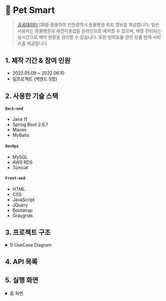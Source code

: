 # :pushpin: Pet Smart

> [공공데이터](https://www.data.go.kr/tcs/dss/selectApiDataDetailView.do?publicDataPk=15096453)
> DB를 활용하여 인천광역시 동물병원 위치 정보를 제공합니다.
> 일반 사용자는 동물병원과 애견미용샵을 온라인으로 예약할 수 있으며, 매장 관리자는 실시간으로 예약 현황을 관리할 수 있습니다.
> 또한 반려동물 관련 상품 판매 서비스를 제공합니다.

## 1. 제작 기간 & 참여 인원

- 2022.05.09 ~ 2022.06.10
- 팀프로젝트 (백엔드 5명)
  </br>

## 2. 사용한 기술 스택

#### `Back-end`

- Java 11
- Spring Boot 2.6.7
- Maven
- MyBatis

#### `DevOps`

- MySQL
- AWS RDS
- Tomcat

#### `Front-end`

- HTML
- CSS
- JavaScript
- JQuery
- Bootstrap
- Graygrids
  </br>

## 3. 프로젝트 구조

<details>
  <summary>1) UseCase Diagram</summary>
  ![usecase](https://user-images.githubusercontent.com/96342941/209980338-b483cf3c-837d-4d88-85d9-a27f57bcc055.png)
</details>

[//]: # (<details>)

[//]: # (  <summary>3&#41; 프로젝트 패키지 구조</summary>)

[//]: # (</details>)

## 4. API 목록

## 5. 실행 화면

<details>
  <summary>홈 화면</summary>
  <img width="1439" alt="스크린샷 2022-12-29 오후 7 00 55" src="https://user-images.githubusercontent.com/96342941/209935978-7b2cf651-f3fe-4632-96ab-a9ea1e305880.png">
</details>

